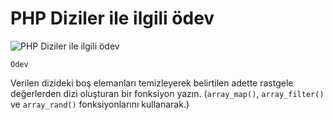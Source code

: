 # PHP Diziler ile ilgili ödev
![PHP Diziler ile ilgili ödev](https://patika-prod.s3-eu-central-1.amazonaws.com/userFiles/mevlut/projects/dty4QLSy4Po2j2shZ-php-dizi-odevi)

```
Ödev
```

Verilen dizideki boş elemanları temizleyerek belirtilen adette rastgele değerlerden dizi oluşturan bir fonksiyon yazın. (`array_map()`, `array_filter()` ve `array_rand()` fonksiyonlarını kullanarak.)